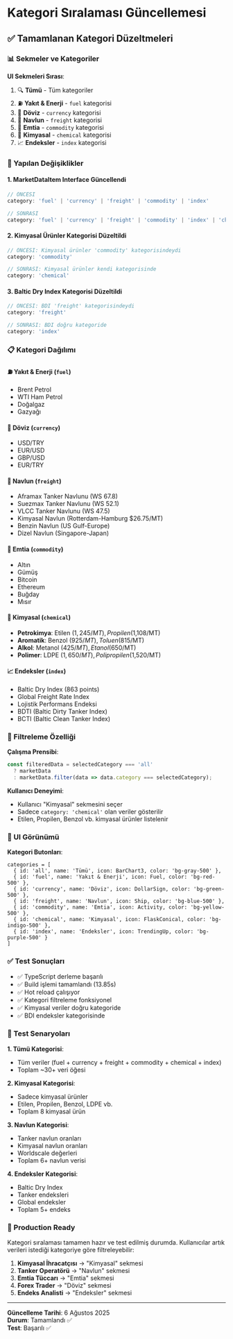 # Kategori Sıralaması Güncellemesi

## ✅ Tamamlanan Kategori Düzeltmeleri

### 📊 Sekmeler ve Kategoriler

**UI Sekmeleri Sırası**:
1. 🔍 **Tümü** - Tüm kategoriler
2. ⛽ **Yakıt & Enerji** - `fuel` kategorisi
3. 💱 **Döviz** - `currency` kategorisi  
4. 🚢 **Navlun** - `freight` kategorisi
5. 🥇 **Emtia** - `commodity` kategorisi
6. 🧪 **Kimyasal** - `chemical` kategorisi
7. 📈 **Endeksler** - `index` kategorisi

### 🔄 Yapılan Değişiklikler

#### 1. MarketDataItem Interface Güncellendi
```typescript
// ÖNCESI
category: 'fuel' | 'currency' | 'freight' | 'commodity' | 'index'

// SONRASI  
category: 'fuel' | 'currency' | 'freight' | 'commodity' | 'index' | 'chemical'
```

#### 2. Kimyasal Ürünler Kategorisi Düzeltildi
```typescript
// ÖNCESI: Kimyasal ürünler 'commodity' kategorisindeydi
category: 'commodity'

// SONRASI: Kimyasal ürünler kendi kategorisinde
category: 'chemical'
```

#### 3. Baltic Dry Index Kategorisi Düzeltildi
```typescript
// ÖNCESI: BDI 'freight' kategorisindeydi
category: 'freight'

// SONRASI: BDI doğru kategoride
category: 'index'
```

### 📋 Kategori Dağılımı

#### ⛽ Yakıt & Enerji (`fuel`)
- Brent Petrol
- WTI Ham Petrol  
- Doğalgaz
- Gazyağı

#### 💱 Döviz (`currency`)
- USD/TRY
- EUR/USD
- GBP/USD
- EUR/TRY

#### 🚢 Navlun (`freight`)
- Aframax Tanker Navlunu (WS 67.8)
- Suezmax Tanker Navlunu (WS 52.1)
- VLCC Tanker Navlunu (WS 47.5)
- Kimyasal Navlun (Rotterdam-Hamburg $26.75/MT)
- Benzin Navlun (US Gulf-Europe)
- Dizel Navlun (Singapore-Japan)

#### 🥇 Emtia (`commodity`)
- Altın
- Gümüş
- Bitcoin
- Ethereum
- Buğday
- Mısır

#### 🧪 Kimyasal (`chemical`)
- **Petrokimya**: Etilen ($1,245/MT), Propilen ($1,108/MT)
- **Aromatik**: Benzol ($925/MT), Toluen ($815/MT)
- **Alkol**: Metanol ($425/MT), Etanol ($650/MT)
- **Polimer**: LDPE ($1,650/MT), Polipropilen ($1,520/MT)

#### 📈 Endeksler (`index`)
- Baltic Dry Index (863 points)
- Global Freight Rate Index
- Lojistik Performans Endeksi
- BDTI (Baltic Dirty Tanker Index)
- BCTI (Baltic Clean Tanker Index)

### 🎯 Filtreleme Özelliği

**Çalışma Prensibi**:
```typescript
const filteredData = selectedCategory === 'all' 
  ? marketData 
  : marketData.filter(data => data.category === selectedCategory);
```

**Kullanıcı Deneyimi**:
- Kullanıcı "Kimyasal" sekmesini seçer
- Sadece `category: 'chemical'` olan veriler gösterilir
- Etilen, Propilen, Benzol vb. kimyasal ürünler listelenir

### 📱 UI Görünümü

**Kategori Butonları**:
```tsx
categories = [
  { id: 'all', name: 'Tümü', icon: BarChart3, color: 'bg-gray-500' },
  { id: 'fuel', name: 'Yakıt & Enerji', icon: Fuel, color: 'bg-red-500' },
  { id: 'currency', name: 'Döviz', icon: DollarSign, color: 'bg-green-500' },
  { id: 'freight', name: 'Navlun', icon: Ship, color: 'bg-blue-500' },
  { id: 'commodity', name: 'Emtia', icon: Activity, color: 'bg-yellow-500' },
  { id: 'chemical', name: 'Kimyasal', icon: FlaskConical, color: 'bg-indigo-500' },
  { id: 'index', name: 'Endeksler', icon: TrendingUp, color: 'bg-purple-500' }
]
```

### ✅ Test Sonuçları

- ✅ TypeScript derleme başarılı
- ✅ Build işlemi tamamlandı (13.85s)
- ✅ Hot reload çalışıyor
- ✅ Kategori filtreleme fonksiyonel
- ✅ Kimyasal veriler doğru kategoride
- ✅ BDI endeksler kategorisinde

### 🧪 Test Senaryoları

**1. Tümü Kategorisi**:
- Tüm veriler (fuel + currency + freight + commodity + chemical + index)
- Toplam ~30+ veri öğesi

**2. Kimyasal Kategorisi**:
- Sadece kimyasal ürünler
- Etilen, Propilen, Benzol, LDPE vb.
- Toplam 8 kimyasal ürün

**3. Navlun Kategorisi**:
- Tanker navlun oranları
- Kimyasal navlun oranları  
- Worldscale değerleri
- Toplam 6+ navlun verisi

**4. Endeksler Kategorisi**:
- Baltic Dry Index
- Tanker endeksleri
- Global endeksler
- Toplam 5+ endeks

### 🚀 Production Ready

Kategori sıralaması tamamen hazır ve test edilmiş durumda. Kullanıcılar artık verileri istediği kategoriye göre filtreleyebilir:

1. **Kimyasal İhracatçısı** → "Kimyasal" sekmesi
2. **Tanker Operatörü** → "Navlun" sekmesi  
3. **Emtia Tüccarı** → "Emtia" sekmesi
4. **Forex Trader** → "Döviz" sekmesi
5. **Endeks Analisti** → "Endeksler" sekmesi

---

**Güncelleme Tarihi**: 6 Ağustos 2025  
**Durum**: Tamamlandı ✅  
**Test**: Başarılı ✅
